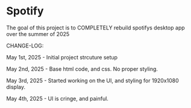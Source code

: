 # Spotify
The goal of this project is to COMPLETELY rebuild spotifys desktop app over the summer of 2025


CHANGE-LOG:

  May 1st, 2025
      - Initial project strcuture setup

  May 2nd, 2025
      - Base html code, and css. No proper styling.

  May 3rd, 2025
      - Started working on the UI, and styling for 1920x1080 display.
      
  May 4th,  2025
      - UI is cringe, and painful.